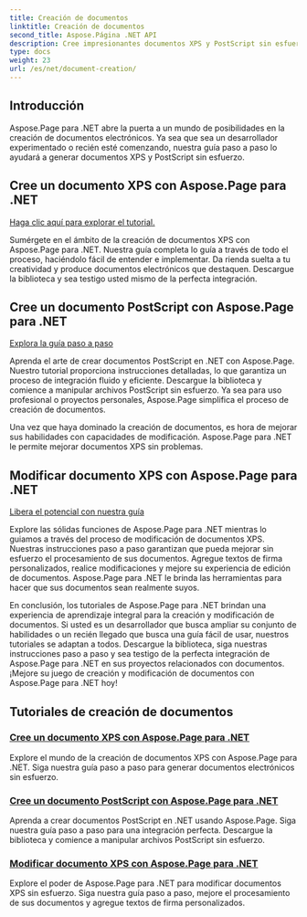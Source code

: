 ```yaml
---
title: Creación de documentos
linktitle: Creación de documentos
second_title: Aspose.Página .NET API
description: Cree impresionantes documentos XPS y PostScript sin esfuerzo con Aspose.Page para .NET. Explore los tutoriales de creación y modificación de documentos para una integración perfecta.
type: docs
weight: 23
url: /es/net/document-creation/
---
```

## Introducción

Aspose.Page para .NET abre la puerta a un mundo de posibilidades en la creación de documentos electrónicos. Ya sea que sea un desarrollador experimentado o recién esté comenzando, nuestra guía paso a paso lo ayudará a generar documentos XPS y PostScript sin esfuerzo.

## Cree un documento XPS con Aspose.Page para .NET
[Haga clic aquí para explorar el tutorial.](./create-xps-document/)

Sumérgete en el ámbito de la creación de documentos XPS con Aspose.Page para .NET. Nuestra guía completa lo guía a través de todo el proceso, haciéndolo fácil de entender e implementar. Da rienda suelta a tu creatividad y produce documentos electrónicos que destaquen. Descargue la biblioteca y sea testigo usted mismo de la perfecta integración.

## Cree un documento PostScript con Aspose.Page para .NET
[Explora la guía paso a paso](./create-postscript-document/)

Aprenda el arte de crear documentos PostScript en .NET con Aspose.Page. Nuestro tutorial proporciona instrucciones detalladas, lo que garantiza un proceso de integración fluido y eficiente. Descargue la biblioteca y comience a manipular archivos PostScript sin esfuerzo. Ya sea para uso profesional o proyectos personales, Aspose.Page simplifica el proceso de creación de documentos.

Una vez que haya dominado la creación de documentos, es hora de mejorar sus habilidades con capacidades de modificación. Aspose.Page para .NET le permite mejorar documentos XPS sin problemas.

## Modificar documento XPS con Aspose.Page para .NET
[Libera el potencial con nuestra guía](./modify-xps-document/)

Explore las sólidas funciones de Aspose.Page para .NET mientras lo guiamos a través del proceso de modificación de documentos XPS. Nuestras instrucciones paso a paso garantizan que pueda mejorar sin esfuerzo el procesamiento de sus documentos. Agregue textos de firma personalizados, realice modificaciones y mejore su experiencia de edición de documentos. Aspose.Page para .NET le brinda las herramientas para hacer que sus documentos sean realmente suyos.

En conclusión, los tutoriales de Aspose.Page para .NET brindan una experiencia de aprendizaje integral para la creación y modificación de documentos. Si usted es un desarrollador que busca ampliar su conjunto de habilidades o un recién llegado que busca una guía fácil de usar, nuestros tutoriales se adaptan a todos. Descargue la biblioteca, siga nuestras instrucciones paso a paso y sea testigo de la perfecta integración de Aspose.Page para .NET en sus proyectos relacionados con documentos. ¡Mejore su juego de creación y modificación de documentos con Aspose.Page para .NET hoy!
## Tutoriales de creación de documentos
### [Cree un documento XPS con Aspose.Page para .NET](./create-xps-document/)
Explore el mundo de la creación de documentos XPS con Aspose.Page para .NET. Siga nuestra guía paso a paso para generar documentos electrónicos sin esfuerzo.
### [Cree un documento PostScript con Aspose.Page para .NET](./create-postscript-document/)
Aprenda a crear documentos PostScript en .NET usando Aspose.Page. Siga nuestra guía paso a paso para una integración perfecta. Descargue la biblioteca y comience a manipular archivos PostScript sin esfuerzo.
### [Modificar documento XPS con Aspose.Page para .NET](./modify-xps-document/)
Explore el poder de Aspose.Page para .NET para modificar documentos XPS sin esfuerzo. Siga nuestra guía paso a paso, mejore el procesamiento de sus documentos y agregue textos de firma personalizados.